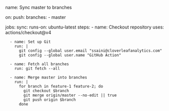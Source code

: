 name: Sync master to branches

on:
  push:
    branches:
      - master

jobs:
  sync:
    runs-on: ubuntu-latest
    steps:
      - name: Checkout repository
        uses: actions/checkout@v4

      - name: Set up Git
        run: |
          git config --global user.email "ssaini@cloverleafanalytics.com"
          git config --global user.name "GitHub Action"

      - name: Fetch all branches
        run: git fetch --all

      - name: Merge master into branches
        run: |
          for branch in feature-1 feature-2; do
            git checkout $branch
            git merge origin/master --no-edit || true
            git push origin $branch
          done


<!---
shivaniSaini0509/shivaniSaini0509 is a ✨ special ✨ repository because its `README.md` (this file) appears on your GitHub profile.
You can click the Preview link to take a look at your changes.
--->
